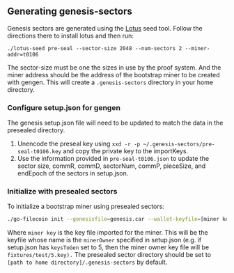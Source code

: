 ## Generating genesis-sectors

Genesis sectors are generated using the [Lotus](https://docs.lotu.sh/en+setup-local-dev-net) seed tool.
Follow the directions there to install lotus and then run:
```
./lotus-seed pre-seal --sector-size 2048 --num-sectors 2 --miner-addr=t0106
```
The sector-size must be one the sizes in use by the proof system. And the miner address should be the address
of the bootstrap miner to be created with gengen. This will create a `.genesis-sectors` directory in your home directory.

### Configure setup.json for gengen

The genesis setup.json file will need to be updated to match the data in the presealed directory.

1. Unencode the preseal key using `xxd -r -p ~/.genesis-sectors/pre-seal-t0106.key` and copy the private key to the importKeys.
2. Use the information provided in `pre-seal-t0106.json` to update the sector size, commR, commD, sectorNum, commP, pieceSize, and endEpoch of the sectors in setup.json.

### Initialize with presealed sectors

To initialize a bootstrap miner using presealed sectors:
```bash
./go-filecoin init --genesisfile=genesis.car --wallet-keyfile=[miner key]--miner-actor-address=t0106 --presealed-sectordir=[preseal directory]
```
Where `miner key` is the key file imported for the miner. This will be the keyfile whose name is the `minerOwner` specified in setup.json 
(e.g. if setup.json has `keysToGen` set to 5, then the miner owner key file will be `fixtures/test/5.key).`
The presealed sector directory should be set to `[path to home directory]/.genesis-sectors` by default. 